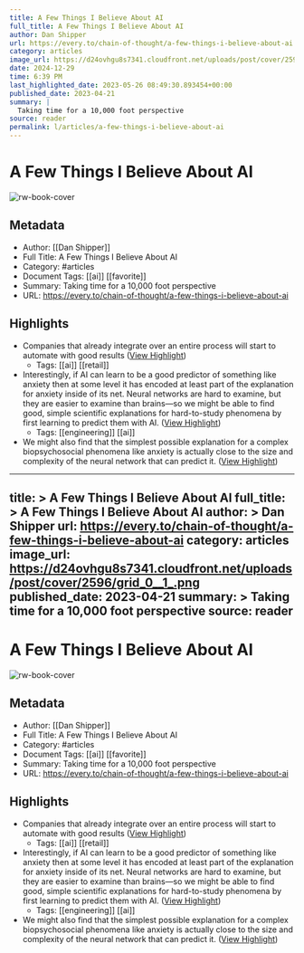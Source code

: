 ```yaml
---
title: A Few Things I Believe About AI
full_title: A Few Things I Believe About AI
author: Dan Shipper
url: https://every.to/chain-of-thought/a-few-things-i-believe-about-ai
category: articles
image_url: https://d24ovhgu8s7341.cloudfront.net/uploads/post/cover/2596/grid_0__1_.png
date: 2024-12-29
time: 6:39 PM
last_highlighted_date: 2023-05-26 08:49:30.893454+00:00
published_date: 2023-04-21
summary: |
  Taking time for a 10,000 foot perspective
source: reader
permalink: l/articles/a-few-things-i-believe-about-ai
---
```

# A Few Things I Believe About AI

![rw-book-cover](https://d24ovhgu8s7341.cloudfront.net/uploads/post/cover/2596/grid_0__1_.png)

## Metadata
- Author: [[Dan Shipper]]
- Full Title: A Few Things I Believe About AI
- Category: #articles
- Document Tags: [[ai]] [[favorite]] 
- Summary: Taking time for a 10,000 foot perspective
- URL: https://every.to/chain-of-thought/a-few-things-i-believe-about-ai

## Highlights
- Companies that already integrate over an entire process will start to automate with good results ([View Highlight](https://read.readwise.io/read/01h1bkx51a4cy9efz0akkw0ax0))
    - Tags: [[ai]] [[retail]] 
- Interestingly, if AI can learn to be a good predictor of something like anxiety then at some level it has encoded at least part of the explanation for anxiety inside of its net. Neural networks are hard to examine, but they are easier to examine than brains—so we might be able to find good, simple scientific explanations for hard-to-study phenomena by first learning to predict them with AI. ([View Highlight](https://read.readwise.io/read/01h1bkyswvgm2cfsjrpcxh6vj5))
    - Tags: [[engineering]] [[ai]] 
- We might also find that the simplest possible explanation for a complex biopsychosocial phenomena like anxiety is actually close to the size and complexity of the neural network that can predict it. ([View Highlight](https://read.readwise.io/read/01h1bkzatbw80qqcat8ase6zvc))


---
title: >
  A Few Things I Believe About AI
full_title: >
  A Few Things I Believe About AI
author: >
  Dan Shipper
url: https://every.to/chain-of-thought/a-few-things-i-believe-about-ai
category: articles
image_url: https://d24ovhgu8s7341.cloudfront.net/uploads/post/cover/2596/grid_0__1_.png
published_date: 2023-04-21
summary: >
  Taking time for a 10,000 foot perspective
source: reader
---
# A Few Things I Believe About AI

![rw-book-cover](https://d24ovhgu8s7341.cloudfront.net/uploads/post/cover/2596/grid_0__1_.png)

## Metadata
- Author: [[Dan Shipper]]
- Full Title: A Few Things I Believe About AI
- Category: #articles
- Document Tags: [[ai]] [[favorite]] 
- Summary: Taking time for a 10,000 foot perspective
- URL: https://every.to/chain-of-thought/a-few-things-i-believe-about-ai

## Highlights
- Companies that already integrate over an entire process will start to automate with good results ([View Highlight](https://read.readwise.io/read/01h1bkx51a4cy9efz0akkw0ax0))
    - Tags: [[ai]] [[retail]] 
- Interestingly, if AI can learn to be a good predictor of something like anxiety then at some level it has encoded at least part of the explanation for anxiety inside of its net. Neural networks are hard to examine, but they are easier to examine than brains—so we might be able to find good, simple scientific explanations for hard-to-study phenomena by first learning to predict them with AI. ([View Highlight](https://read.readwise.io/read/01h1bkyswvgm2cfsjrpcxh6vj5))
    - Tags: [[engineering]] [[ai]] 
- We might also find that the simplest possible explanation for a complex biopsychosocial phenomena like anxiety is actually close to the size and complexity of the neural network that can predict it. ([View Highlight](https://read.readwise.io/read/01h1bkzatbw80qqcat8ase6zvc))


